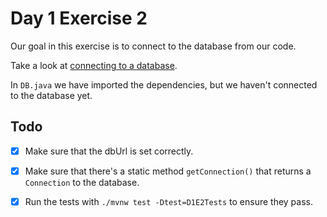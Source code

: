 # Day 1 Exercise 2

Our goal in this exercise is to connect to the database from our code.

Take a look at [connecting to a database](https://tech-docs.corndel.com/javalin/connecting-to-a-database.html).

In `DB.java` we have imported the dependencies, but we haven't connected to the database yet.

## Todo

- [x] Make sure that the dbUrl is set correctly.

- [x] Make sure that there's a static method `getConnection()` that returns a `Connection` to the database.

- [x] Run the tests with `./mvnw test -Dtest=D1E2Tests` to ensure they pass.
